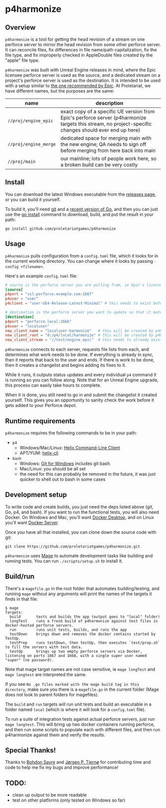 # p4harmonize

## Overview

`p4harmonize` is a tool for getting the head revision of a stream on one perforce server to mirror the head revision from some other perforce server. It can reconcile files, fix differences in file name/path capitalization, fix the file type, and fix improperly checked in AppleDouble files created by the "apple" file type.

`p4harmonize` was built with Unreal Engine releases in mind, where the Epic licensee perforce server is used as the source, and a dedicated stream on a project's perforce server is used as the destination. It is intended to be used with a setup similar to [the one recommended by Epic](https://docs.unrealengine.com/4.26/en-US/ProgrammingAndScripting/ProgrammingWithCPP/DownloadingSourceCode/UpdatingSourceCode/#integrating,merging,andbranching). At Proletariat, we have different names, but the purposes are the same:

name | description
--- | ---
`//proj/engine_epic` | exact copy of a specific UE version from Epic's perforce server (p4harmonize targets this stream, no project-specific changes should ever end up here)
`//proj/engine_merge` | dedicated space for merging main with the new engine; QA needs to sign off before merging from here back into main
`//proj/main` | our mainline; lots of people work here, so a broken build can be very costly

## Install

You can download the latest Windows executable from the [releases page](https://github.com/proletariatgames/p4harmonize/releases), or you can build it yourself.

To build it, you'll need [git](https://git-scm.com/downloads) and a [recent version of Go](https://golang.org/dl/), and then you can just use the [go install](https://golang.org/ref/mod#go-install) command to download, build, and put the result in your path:

```text
go install github.com/proletariatgames/p4harmonize
```

## Usage

`p4harmonize` pulls configuration from a `config.toml` file, which it looks for in the current working directory. You can change where it looks by passing `-config <filename>`.

Here's an example `config.toml` file:

```toml
# source is the perforce server you are pulling from, ie Epic's licensee server.
[source]
p4port = "ssl:perforce.example.com:1667"
p4user = "user"
p4client = "user-UE4-Release-Latest-Minimal" # this needs to exist before running p4harmonize

# destination is the perforce server you want to update so that it matches the source
[destination]
p4port = "perforce.local:1666"
p4user = "localuser"
new_client_name = "localuser-harmonize"   # this will be created by p4harmonize
new_client_root = "d:/p4/local/harmonize" # this will be created by p4harmonize
new_client_stream = "//test/engine_epic"  # this needs to already exist
```

`p4harmonize` connects to each server, requests file lists from each, and determines what work needs to be done. If everything is already in sync, then it reports that back to the user and ends. If there is work to be done, then it creates a changelist and begins adding its fixes to it.

While it runs, it outputs status updates and every individual `p4` command it is running so you can follow along. Note that for an Unreal Engine upgrade, this process can easily take hours to complete.

When it is done, you still need to go in and submit the changelist it created yourself. This gives you an opportunity to sanity check the work before it gets added to your Perforce depot.

## Runtime requirements

`p4harmonize` requires the following commands to be in your path:

- `p4`
  - Windows/Mac/Linux: [Helix Command-Line Client](https://www.perforce.com/downloads/helix-command-line-client-p4)
  - APT/YUM: [helix-cli](https://www.perforce.com/perforce-packages)
- `bash`
  - Windows: [Git for Windows](https://gitforwindows.org) includes git bash.
  - Mac/Linux: you should be all set
  - the need for this can probably be removed in the future, it was just quicker to shell out to bash in some cases

## Development setup

To write code and create builds, you just need the deps listed above (git, Go, p4, and bash). If you want to run the functional tests, you will also need Docker. On Windows and Mac, you'll want [Docker Desktop](https://www.docker.com/products/docker-desktop), and on Linux you'll want [Docker Server](https://docs.docker.com/engine/install/#server).

Once you have all that installed, you can clone down the source code with git:

```text
git clone https://github.com/proletariatgames/p4harmonize.git
```

`p4harmonize` uses [Mage](https://magefile.org) to automate development tasks like building and running tests. You can run `./scripts/setup.sh` to install it.

## Build/run

There's a `magefile.go` in the root folder that automates building/testing, and running `mage` without any arguments will print the names of the targets it finds in that file:

```text
$ mage
Targets:
  build       tests and builds the app (output goes to "local" folder)
  longTest    runs a fresh build of p4harmonize against test files in docker-hosted perforce servers.
  run         runs unit tests, builds, and runs the app
  testDown    brings down and removes the docker contains started by TestUp.
  testPrep    runs testDown, then testUp, then executes `test/prop.sh` to fill the servers with test data.
  testUp      brings up two empty perforce servers via Docker, listening on ports 1667 and 1668, with a single super user named "super" (no password).
```

Note that mage target names are not case sensitive, ie `mage longTest` and `mage longtest` are interpreted the same.

If you see `No .go files marked with the mage build tag in this directory`, make sure you there is a `magefile.go` in the current folder (Mage does not look to parent folders for magefiles).

The `build` and `run` targets will run unit tests and build an executable in a folder named `local` (which is where it will look for a `config.toml` file).

To run a suite of integration tests against actual perforce servers, just run `mage longtest`. This will bring up two docker containers running perforce, and then run some scripts to populate each with different files, and then run p4harmonize against them and verify the results.

## Special Thanks!

Thanks to [Bohdon Sayre](https://github.com/bohdon) and [Jørgen P. Tjernø](https://github.com/jorgenpt) for contributing time and code to help me fix my bugs and improve performance!

## TODO:

- clean up output to be more readable
- test on other platforms (only tested on Windows so far)
